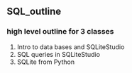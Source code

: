 ## SQL_outline

### high level outline for 3 classes

1. Intro to data bases and SQLiteStudio
2. SQL queries in SQLiteStudio
3. SQLite from Python